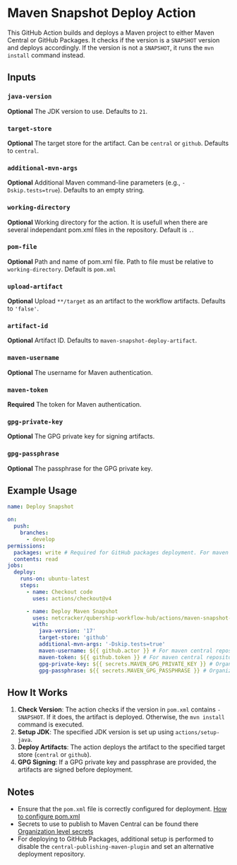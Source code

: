 # Maven Snapshot Deploy Action

This GitHub Action builds and deploys a Maven project to either Maven Central or GitHub Packages. It checks if the version is a `SNAPSHOT` version and deploys accordingly. If the version is not a `SNAPSHOT`, it runs the `mvn install` command instead.

## Inputs

### `java-version`

**Optional**
The JDK version to use. Defaults to `21`.

### `target-store`

**Optional**
The target store for the artifact. Can be `central` or `github`. Defaults to `central`.

### `additional-mvn-args`

**Optional**
Additional Maven command-line parameters (e.g., `-Dskip.tests=true`). Defaults to an empty string.

### `working-directory`

**Optional**
Working directory for the action. It is usefull when there are several independant pom.xml files in the repository.
Default is `.`.

### `pom-file`

**Optional**
Path and name of pom.xml file. Path to file must be relative to `working-directory`.
Default is `pom.xml`

### `upload-artifact`

**Optional**
Upload `**/target` as an artifact to the workflow artifacts. Defaults to `'false'`.

### `artifact-id`

**Optional**
Artifact ID. Defaults to `maven-snapshot-deploy-artifact`.

### `maven-username`

**Optional**
The username for Maven authentication.

### `maven-token`

**Required**
The token for Maven authentication.

### `gpg-private-key`

**Optional**
The GPG private key for signing artifacts.

### `gpg-passphrase`

**Optional**
The passphrase for the GPG private key.

## Example Usage

```yaml
name: Deploy Snapshot

on:
  push:
    branches:
      - develop
permissions:
  packages: write # Required for GitHub packages deployment. For maven central deployment it can be omitted
  contents: read
jobs:
  deploy:
    runs-on: ubuntu-latest
    steps:
      - name: Checkout code
        uses: actions/checkout@v4

      - name: Deploy Maven Snapshot
        uses: netcracker/qubership-workflow-hub/actions/maven-snapshot-deploy@main
        with:
          java-version: '17'
          target-store: 'github'
          additional-mvn-args: '-Dskip.tests=true'
          maven-username: ${{ github.actor }} # For maven central repository it would be ${{ secrets.MAVEN_USER }}. Already set for Netcracker.
          maven-token: ${{ github.token }} # For maven central repository it would be ${{ secrets.MAVEN_PASSWORD}}. Already set for Netcracker.
          gpg-private-key: ${{ secrets.MAVEN_GPG_PRIVATE_KEY }} # Organization level secret. Already set for Netcracker.
          gpg-passphrase: ${{ secrets.MAVEN_GPG_PASSPHRASE }} # Organization level secret. Already set for Netcracker.
```

## How It Works

1. **Check Version**: The action checks if the version in `pom.xml` contains `-SNAPSHOT`. If it does, the artifact is deployed. Otherwise, the `mvn install` command is executed.
2. **Setup JDK**: The specified JDK version is set up using `actions/setup-java`.
3. **Deploy Artifacts**: The action deploys the artifact to the specified target store (`central` or `github`).
4. **GPG Signing**: If a GPG private key and passphrase are provided, the artifacts are signed before deployment.

## Notes

- Ensure that the `pom.xml` file is correctly configured for deployment. [How to configure pom.xml](https://github.com/Netcracker/.github/blob/main/docs/maven-publish-pom-preparation_doc.md)
- Secrets to use to publish to Maven Central can be found there [Organization level secrets](https://github.com/Netcracker/.github/blob/main/docs/maven-publish-secrets_doc.md)
- For deploying to GitHub Packages, additional setup is performed to disable the `central-publishing-maven-plugin` and set an alternative deployment repository.
